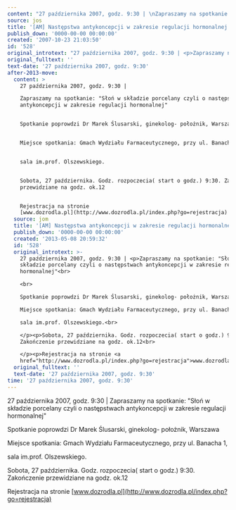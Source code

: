 ```yaml
---
content: "27 października 2007, godz. 9:30 | \nZapraszamy na spotkanie: \"Słoń w składzie porcelany czyli o następstwach antykoncepcji w zakresie regulacji hormonalnej\"\n\nSpotkanie poprowdzi Dr Marek Ślusarski, ginekolog- położnik, Warszawa\n\nMiejsce spotkania: Gmach Wydziału Farmaceutycznego, przy ul. Banacha 1,\n\nsala im.prof. Olszewskiego.\n\nSobota, 27 października. Godz. rozpoczecia( start o godz.) 9:30. Zakończenie przewidziane na godz. ok.12\n\nRejestracja na stronie [www.dozrodla.pl](http://www.dozrodla.pl/index.php?go=rejestracja)\n\n\n<!--CONTENT FROM OLD SERVER (jos before 2013): 27 października 2007, godz. 9:30 | \nZapraszamy na spotkanie: \"Słoń w składzie porcelany czyli o następstwach antykoncepcji w zakresie regulacji hormonalnej\"\n\r\n\n\r\nSpotkanie poprowdzi Dr Marek Ślusarski, ginekolog- położnik, Warszawa\n\r\nMiejsce spotkania: Gmach Wydziału Farmaceutycznego, przy ul. Banacha 1,\n\r\nsala im.prof. Olszewskiego.\n\r\nSobota, 27 października. Godz. rozpoczecia( start o godz.) 9:30. Zakończenie przewidziane na godz. ok.12\n\r\nRejestracja na stronie [www.dozrodla.pl](http://www.dozrodla.pl/index.php?go=rejestracja)\n\r\n         \n-->"
source: jos
title: '[AM] Następstwa antykoncepcji w zakresie regulacji hormonalnej'
publish_down: '0000-00-00 00:00:00'
created: '2007-10-23 21:03:50'
id: '528'
original_introtext: "27 października 2007, godz. 9:30 | <p>Zapraszamy na spotkanie: \"Słoń w składzie porcelany czyli o następstwach antykoncepcji w zakresie regulacji hormonalnej\"<br>\r\n<br>\r\nSpotkanie poprowdzi Dr Marek Ślusarski, ginekolog- położnik, Warszawa<br>\r\nMiejsce spotkania: Gmach Wydziału Farmaceutycznego, przy ul. Banacha 1,<br>\r\nsala im.prof. Olszewskiego.<br>\r\n</p><p>Sobota, 27 października. Godz. rozpoczecia( start o godz.) 9:30. Zakończenie przewidziane na godz. ok.12<br>\r\n</p><p>Rejestracja na stronie <a href=\"http://www.dozrodla.pl/index.php?go=rejestracja\">www.dozrodla.pl</a><br>\r\n         "
original_fulltext: ''
text-date: '27 października 2007, godz. 9:30'
after-2013-move:
  content: >
    27 października 2007, godz. 9:30 | 

    Zapraszamy na spotkanie: "Słoń w składzie porcelany czyli o następstwach
    antykoncepcji w zakresie regulacji hormonalnej"


    Spotkanie poprowdzi Dr Marek Ślusarski, ginekolog- położnik, Warszawa


    Miejsce spotkania: Gmach Wydziału Farmaceutycznego, przy ul. Banacha 1,


    sala im.prof. Olszewskiego.


    Sobota, 27 października. Godz. rozpoczecia( start o godz.) 9:30. Zakończenie
    przewidziane na godz. ok.12


    Rejestracja na stronie
    [www.dozrodla.pl](http://www.dozrodla.pl/index.php?go=rejestracja)
  source: jom
  title: '[AM] Następstwa antykoncepcji w zakresie regulacji hormonalnej'
  publish_down: '0000-00-00 00:00:00'
  created: '2013-05-08 20:59:32'
  id: '528'
  original_introtext: >-
    27 października 2007, godz. 9:30 | <p>Zapraszamy na spotkanie: "Słoń w
    składzie porcelany czyli o następstwach antykoncepcji w zakresie regulacji
    hormonalnej"<br>

    <br>

    Spotkanie poprowdzi Dr Marek Ślusarski, ginekolog- położnik, Warszawa<br>

    Miejsce spotkania: Gmach Wydziału Farmaceutycznego, przy ul. Banacha 1,<br>

    sala im.prof. Olszewskiego.<br>

    </p><p>Sobota, 27 października. Godz. rozpoczecia( start o godz.) 9:30.
    Zakończenie przewidziane na godz. ok.12<br>

    </p><p>Rejestracja na stronie <a
    href="http://www.dozrodla.pl/index.php?go=rejestracja">www.dozrodla.pl</a><br>
  original_fulltext: ''
  text-date: '27 października 2007, godz. 9:30'
time: '27 października 2007, godz. 9:30'
---
```

27 października 2007, godz. 9:30 | 
Zapraszamy na spotkanie: "Słoń w składzie porcelany czyli o następstwach antykoncepcji w zakresie regulacji hormonalnej"

Spotkanie poprowdzi Dr Marek Ślusarski, ginekolog- położnik, Warszawa

Miejsce spotkania: Gmach Wydziału Farmaceutycznego, przy ul. Banacha 1,

sala im.prof. Olszewskiego.

Sobota, 27 października. Godz. rozpoczecia( start o godz.) 9:30. Zakończenie przewidziane na godz. ok.12

Rejestracja na stronie [www.dozrodla.pl](http://www.dozrodla.pl/index.php?go=rejestracja)


<!--CONTENT FROM OLD SERVER (jos before 2013): 27 października 2007, godz. 9:30 | 
Zapraszamy na spotkanie: "Słoń w składzie porcelany czyli o następstwach antykoncepcji w zakresie regulacji hormonalnej"



Spotkanie poprowdzi Dr Marek Ślusarski, ginekolog- położnik, Warszawa

Miejsce spotkania: Gmach Wydziału Farmaceutycznego, przy ul. Banacha 1,

sala im.prof. Olszewskiego.

Sobota, 27 października. Godz. rozpoczecia( start o godz.) 9:30. Zakończenie przewidziane na godz. ok.12

Rejestracja na stronie [www.dozrodla.pl](http://www.dozrodla.pl/index.php?go=rejestracja)

         
-->

<!--{{json:{"created_date":"2007-10-23 21:03:50","publish_down":"0000-00-00 00:00:00","id":"528"}}}-->